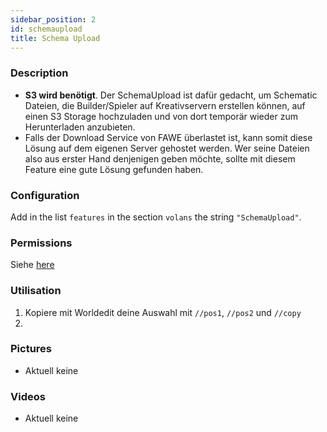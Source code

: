 ```yaml
---
sidebar_position: 2
id: schemaupload
title: Schema Upload
---
```

### Description
* **S3 wird benötigt**. Der SchemaUpload ist dafür gedacht, um Schematic Dateien, die Builder/Spieler auf Kreativservern erstellen können, auf einen S3 Storage hochzuladen und von dort temporär wieder zum Herunterladen anzubieten. 
* Falls der Download Service von FAWE überlastet ist, kann somit diese Lösung auf dem eigenen Server gehostet werden. Wer seine Dateien also aus erster Hand denjenigen geben möchte, sollte mit diesem Feature eine gute Lösung gefunden haben.
### Configuration
Add in the list `features` in the section `volans` the string `"SchemaUpload"`.
### Permissions
Siehe [here](/docs/Permissions/#schema-upload)
### Utilisation
1. Kopiere mit Worldedit deine Auswahl mit `//pos1`, `//pos2` und `//copy`
2. 
### Pictures
- Aktuell keine
### Videos
- Aktuell keine